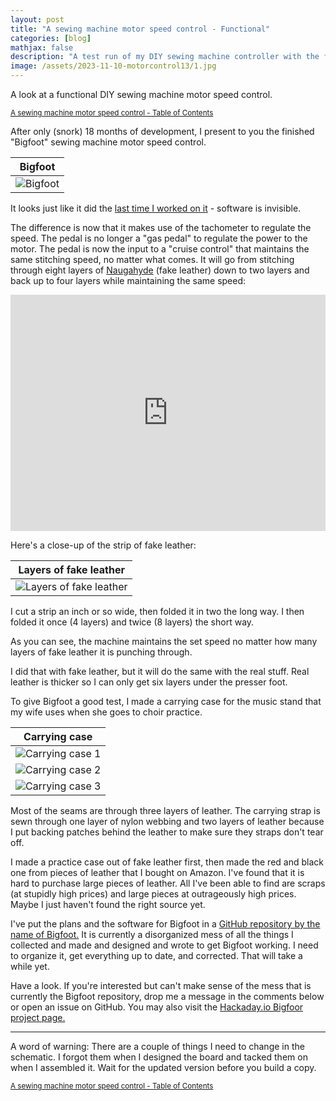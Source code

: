 ```yaml
---
layout: post
title: "A sewing machine motor speed control - Functional"
categories: [blog]
mathjax: false
description: "A test run of my DIY sewing machine controller with the final software."
image: /assets/2023-11-10-motorcontrol13/1.jpg
---
```

A look at a functional DIY sewing machine motor speed control.

<sub>[A sewing machine motor speed control - Table of Contents](motorcontrol-toc)</sub>   

After only (snork) 18 months of development,  I present to you the finished "Bigfoot" sewing machine motor speed control.

|Bigfoot|
|-------|
|![Bigfoot](/assets/2023-11-10-motorcontrol13/1.jpg)|

It looks just like it did the [last time I worked on it](motorcontrol12) - software is invisible.

The difference is now that it makes use of the tachometer to regulate the speed.  The pedal is no longer a "gas pedal" to regulate the power to the motor.  The pedal is now the input to a "cruise control" that maintains the same stitching speed, no matter what comes.  It will go from stitching through eight layers of [Naugahyde](https://en.wikipedia.org/wiki/Naugahyde) (fake leather) down to two layers and back up to four layers while maintaining the same speed:

<div style="padding:75% 0 0 0;position:relative;"><iframe src="https://player.vimeo.com/video/883578648?badge=0&amp;autopause=0&amp;quality_selector=1&amp;player_id=0&amp;app_id=58479" frameborder="0" allow="autoplay; fullscreen; picture-in-picture" style="position:absolute;top:0;left:0;width:100%;height:100%;" title="Bigfoot"></iframe></div><script src="https://player.vimeo.com/api/player.js"></script>

Here's a close-up of the strip of fake leather:

|Layers of fake leather|
|----------------------|
|![Layers of fake leather](/assets/2023-11-10-motorcontrol13/5.jpg)|

I cut a strip an inch or so wide, then folded it in two the long way.  I then folded it once (4 layers) and twice (8 layers) the short way.

As you can see, the machine maintains the set speed no matter how many layers of fake leather it is punching through.

I did that with fake leather, but it will do the same with the real stuff.  Real leather is thicker so I can only get six layers under the presser foot.

To give Bigfoot a good test,  I made a carrying case for the music stand that my wife uses when she goes to choir practice. 

|Carrying case|
|-------------|
|![Carrying case 1](/assets/2023-11-10-motorcontrol13/2.jpg)|
|![Carrying case 2](/assets/2023-11-10-motorcontrol13/3.jpg)|
|![Carrying case 3](/assets/2023-11-10-motorcontrol13/4.jpg)|

Most of the seams are through three layers of leather.  The carrying strap is sewn through one layer of nylon webbing and two layers of leather because I put backing patches behind the leather to make sure they straps don't tear off.

I made a practice case out of fake leather first, then made the red and black one from pieces of leather that I bought on Amazon.  I've found that it is hard to purchase large pieces of leather.  All I've been able to find are scraps (at stupidly high prices) and large pieces at outrageously high prices.  Maybe I just haven't found the right source yet.

I've put the plans and the software for Bigfoot in a [GitHub repository by the name of Bigfoot.](https://github.com/JosephEoff/Bigfoot)  It is currently a disorganized mess of all the things I collected and made and designed and wrote to get Bigfoot working.  I need to organize it, get everything up to date, and corrected.  That will take a while yet.

Have a look.  If you're interested but can't make sense of the mess that is currently the Bigfoot repository, drop me a message in the comments below or open an issue on GitHub.  You may also visit the [Hackaday.io Bigfoor project page.](https://hackaday.io/project/193592-bigfoot-sewing-machine-motor-speed-control)

------

A word of warning:
There are a couple of things I need to change in the schematic.  I forgot them when I designed the board and tacked them on when I assembled it.  Wait for the updated version before you build a copy.

<sub>[A sewing machine motor speed control - Table of Contents](motorcontrol-toc)</sub> 
